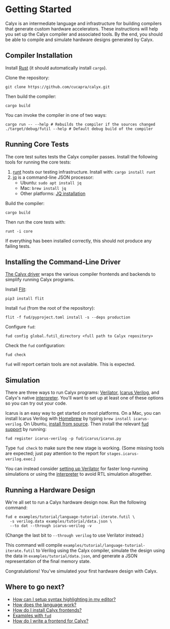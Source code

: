 # Getting Started

Calyx is an intermediate language and infrastructure for building compilers
that generate custom hardware accelerators.
These instructions will help you set up the Calyx compiler and associated
tools.
By the end, you should be able to compile and simulate hardware designs
generated by Calyx.

## Compiler Installation

Install [Rust][rust] (it should automatically install `cargo`).

Clone the repository:
```
git clone https://github.com/cucapra/calyx.git
```
Then build the compiler:
```
cargo build
```

You can invoke the compiler in one of two ways:
```
cargo run -- --help # Rebuilds the compiler if the sources changed
./target/debug/futil --help # Default debug build of the compiler
```

## Running Core Tests

The core test suites tests the Calyx compiler passes.
Install the following tools for running the core tests:
  1. [runt][] hosts our testing infrastructure. Install with:
  `cargo install runt`
  2. [jq][] is a command-line JSON processor:
     * Ubuntu: `sudo apt install jq`
     * Mac: `brew install jq`
     * Other platforms: [JQ installation][jq-install]

Build the compiler:
```
cargo build
```
Then run the core tests with:
```
runt -i core
```

If everything has been installed correctly, this should not produce any failing
tests.

## Installing the Command-Line Driver

[The Calyx driver](./fud) wraps the various compiler frontends and
backends to simplify running Calyx programs.

Install [Flit][]:
```
pip3 install flit
```

Install `fud` (from the root of the repository):
```
flit -f fud/pyproject.toml install -s --deps production
```
Configure `fud`:
```
fud config global.futil_directory <full path to Calyx repository>
```
Check the `fud` configuration:
```
fud check
```

`fud` will report certain tools are not available. This is expected.

## Simulation

There are three ways to run Calyx programs:
[Verilator][], [Icarus Verilog][], and Calyx's native [interpreter][].
You'll want to set up at least one of these options so you can try out your code.

Icarus is an easy way to get started on most platforms.
On a Mac, you can install Icarus Verilog with [Homebrew][] by typing `brew install icarus-verilog`.
On Ubuntu, [install from source][icarus-install-source].
Then install the relevant [fud support][fud-icarus] by running:

    fud register icarus-verilog -p fud/icarus/icarus.py

Type `fud check` to make sure the new stage is working.
(Some missing tools are expected; just pay attention to the report for `stages.icarus-verilog.exec`.)

You can instead consider [setting up Verilator][fud-verilator] for faster long-running simulations or using the [interpreter][] to avoid RTL simulation altogether.

## Running a Hardware Design

We're all set to run a Calyx hardware design now. Run the following command:
```
fud e examples/tutorial/language-tutorial-iterate.futil \
  -s verilog.data examples/tutorial/data.json \
  --to dat --through icarus-verilog -v
```

(Change the last bit to `--through verilog` to use Verilator instead.)

This command will compile `examples/tutorial/language-tutorial-iterate.futil` to Verilog
using the Calyx compiler, simulate the design using the data in `examples/tutorial/data.json`, and generate a JSON representation of the
final memory state.

Congratulations! You've simulated your first hardware design with Calyx.

## Where to go next?

- [How can I setup syntax highlighting in my editor?](./tools/editor-highlighting.md)
- [How does the language work?](./tutorial/language-tut.md)
- [How do I install Calyx frontends?](./fud/index.html#dahlia-fronted)
- [Examples with `fud`](./fud/examples.md)
- [How do I write a frontend for Calyx?](./tutorial/frontend-tut.md)


[rust]: https://doc.rust-lang.org/cargo/getting-started/installation.html
[runt]: https://github.com/rachitnigam/runt
[vcdump]: https://github.com/sgpthomas/vcdump
[verilator]: https://www.veripool.org/wiki/verilator
[verilator-install]: https://www.veripool.org/projects/verilator/wiki/Installing
[icarus verilog]: http://iverilog.icarus.com
[jq]: https://stedolan.github.io/jq/
[jq-install]: https://stedolan.github.io/jq/
[frontends]: ./frontends/index.md
[calyx-py]: ./calyx-py.md
[flit]: https://flit.readthedocs.io/en/latest/
[vcd]: https://en.wikipedia.org/wiki/Value_change_dump
[dahlia]: https://github.com/cucapra/dahlia
[dahlia-install]: https://github.com/cucapra/dahlia#set-it-up
[sbt]: https://www.scala-sbt.org/download.html
[interpreter]: ./interpreter.md
[homebrew]: https://brew.sh
[fud-icarus]: ./fud/index.md#icarus-verilog
[fud-verilator]: ./fud/index.md#verilator
[icarus-install-source]: https://iverilog.fandom.com/wiki/Installation_Guide#Installation_From_Source
